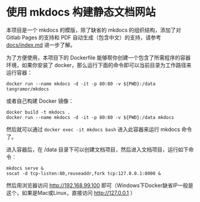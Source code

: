 # 使用 mkdocs 构建静态文档网站

本项目是一个 mkdocs 的模版，除了缺省的 mkdocs 的组织结构，添加了对 Gitlab Pages 的支持和 PDF 自动生成（包含中文）的支持，请参考 [docs/index.md](./docs/index.md) 进一步了解。

为了方便使用，本项目下的 Dockerfile 能够帮你创建一个包含了所需程序的容器环境，如果你安装了 docker，那么运行下面的命令即可以当前目录为工作路径来运行容器：

```
docker run --name mkdocs -d -it -p 80:80 -v ${PWD}:/data tangramor/mkdocs
```

或者自己构建 Docker 镜像：

```
docker build -t mkdocs .
docker run --name mkdocs -d -it -p 80:80 -v ${PWD}:/data mkdocs
```

然后就可以通过 `docker exec -it mkdocs bash` 进入此容器来运行 mkdocs 命令了。

进入容器后，在 /data 目录下可以创建文档项目，然后进入文档项目，运行如下命令：

```
mkdocs serve &
socat -d tcp-listen:80,reuseaddr,fork tcp:127.0.0.1:8000 &
```

然后用浏览器访问 http://192.168.99.100 即可（Windows下Docker缺省IP一般是这个，如果是Mac或Linux，直接访问 http://127.0.0.1 ）


